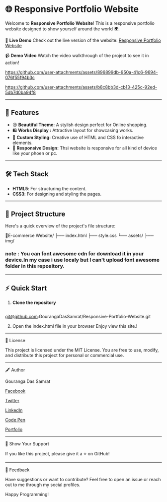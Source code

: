 # 🌐 Responsive  Portfolio Website 

Welcome to **Responsive Portfolio Website**! This is a responsive portfolio website designed to show yourself around the world 🌍. 

🌟 **Live Demo**
Check out the live version of the website: [Responsive Portfolio Website](https://portfoliobygouranga.tiiny.site)

📹 **Demo Video**
Watch the video walkthrough of the project to see it in action!



https://github.com/user-attachments/assets/896899db-950a-41c6-9694-076f55f94b3c



https://github.com/user-attachments/assets/b8c8bb3d-cb13-425c-92ed-5db7d0ba94f8





---

## 🚀 Features

- 😍 **Beautiful Theme:** A stylish design perfect for Online shopping.
- 🛍 **Works Display :** Attractive layout for showcasing works.
- 🎨 **Custom Styling:** Creative use of HTML and CSS fo interactive elements.
- 📱 **Responsive Design:** Thsi website is responsive for all kind of device like your phoen or pc.

---

## 🛠️ Tech Stack

- **HTML5**: For structuring the content.
- **CSS3**: For designing and styling the pages.

---

## 📂 Project Structure

Here's a quick overview of the project's file structure:

📂E-commerce Website/
├── index.html
├── style.css
└── assets/
    ├── img/
### note : You can font awesome cdn for download it in your device.In my case i use localy but I can't upload font awesome folder in this repository.
---

## ⚡ Quick Start

1. **Clone the repository**
   ```bash
git@github.com:GourangaDasSamrat/Responsive-Portfolio-Website.git

2. Open the index.html file in your browser
Enjoy view this site.!




---

📜 License

This project is licensed under the MIT License. You are free to use, modify, and distribute this project for personal or commercial use.


---

🖋️ Author

Gouranga Das Samrat

[Facebook](https://www.facebook.com/gourangadassamrat)

[Twitter](https://x.com/gouranga_khulna)

[LinkedIn](https://bd.linkedin.com/in/gouranga-das-samrat-330311294)

[Code Pen](https://codepen.io/gouranga-das-samrat)

[Portfolio](https://gourangadassamrat.my.canva.site/)



---

🌟 Show Your Support

If you like this project, please give it a ⭐ on GitHub!


---

📢 Feedback

Have suggestions or want to contribute? Feel free to open an issue or reach out to me through my social profiles.

Happy Programming!
